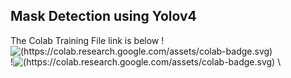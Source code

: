 ## Mask Detection using Yolov4

The Colab Training File link is below
!![(https://colab.research.google.com/assets/colab-badge.svg)](https://colab.research.google.com/github/dheerajreddy2020/yolov4-Face-mask-detection/blob/main/Streamlit_model_deployment.ipynb) \
!![(https://colab.research.google.com/assets/colab-badge.svg)](https://colab.research.google.com/github/dheerajreddy2020/yolov4-Face-mask-detection/blob/main/Face_Mask_Yolo_Train.ipynb) \

